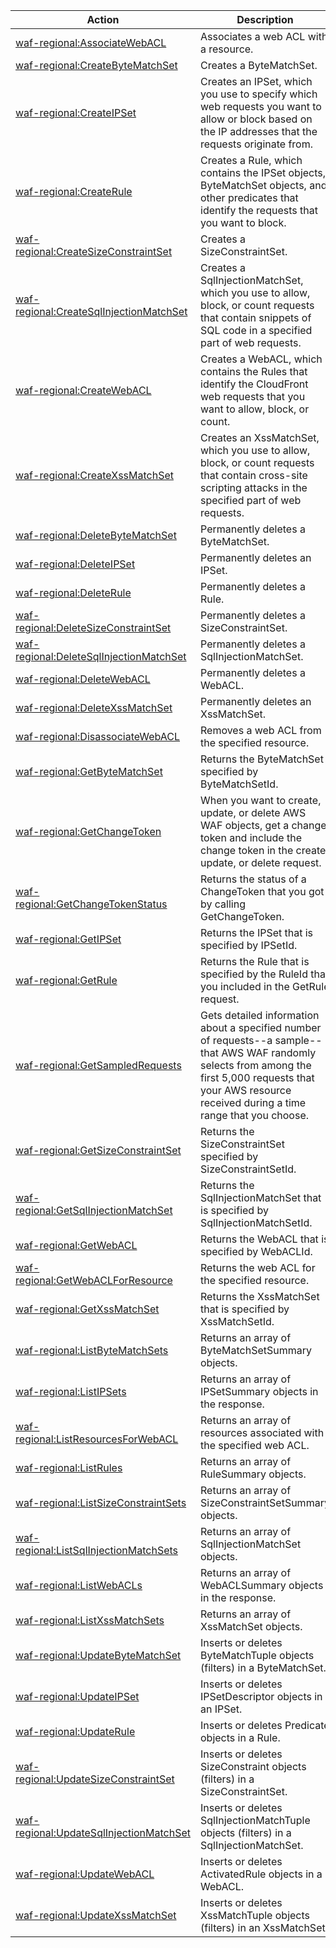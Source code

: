 | Action | Description | Resource | Condition |
| --- | --- | --- | --- |
| [waf-regional:AssociateWebACL](http://docs.aws.amazon.com/waf/latest/APIReference/API_regional_AssociateWebACL.html) | Associates a web ACL with a resource. | ??? | - |
| [waf-regional:CreateByteMatchSet](http://docs.aws.amazon.com/waf/latest/APIReference/API_regional_CreateByteMatchSet.html) | Creates a ByteMatchSet. | ??? | - |
| [waf-regional:CreateIPSet](http://docs.aws.amazon.com/waf/latest/APIReference/API_regional_CreateIPSet.html) | Creates an IPSet, which you use to specify which web requests you want to allow or block based on the IP addresses that the requests originate from. | ??? | - |
| [waf-regional:CreateRule](http://docs.aws.amazon.com/waf/latest/APIReference/API_regional_CreateRule.html) | Creates a Rule, which contains the IPSet objects, ByteMatchSet objects, and other predicates that identify the requests that you want to block. | ??? | - |
| [waf-regional:CreateSizeConstraintSet](http://docs.aws.amazon.com/waf/latest/APIReference/API_regional_CreateSizeConstraintSet.html) | Creates a SizeConstraintSet. | ??? | - |
| [waf-regional:CreateSqlInjectionMatchSet](http://docs.aws.amazon.com/waf/latest/APIReference/API_regional_CreateSqlInjectionMatchSet.html) | Creates a SqlInjectionMatchSet, which you use to allow, block, or count requests that contain snippets of SQL code in a specified part of web requests. | ??? | - |
| [waf-regional:CreateWebACL](http://docs.aws.amazon.com/waf/latest/APIReference/API_regional_CreateWebACL.html) | Creates a WebACL, which contains the Rules that identify the CloudFront web requests that you want to allow, block, or count. | ??? | - |
| [waf-regional:CreateXssMatchSet](http://docs.aws.amazon.com/waf/latest/APIReference/API_regional_CreateXssMatchSet.html) | Creates an XssMatchSet, which you use to allow, block, or count requests that contain cross-site scripting attacks in the specified part of web requests. | ??? | - |
| [waf-regional:DeleteByteMatchSet](http://docs.aws.amazon.com/waf/latest/APIReference/API_regional_DeleteByteMatchSet.html) | Permanently deletes a ByteMatchSet. | ??? | - |
| [waf-regional:DeleteIPSet](http://docs.aws.amazon.com/waf/latest/APIReference/API_regional_DeleteIPSet.html) | Permanently deletes an IPSet. | ??? | - |
| [waf-regional:DeleteRule](http://docs.aws.amazon.com/waf/latest/APIReference/API_regional_DeleteRule.html) | Permanently deletes a Rule. | ??? | - |
| [waf-regional:DeleteSizeConstraintSet](http://docs.aws.amazon.com/waf/latest/APIReference/API_regional_DeleteSizeConstraintSet.html) | Permanently deletes a SizeConstraintSet. | ??? | - |
| [waf-regional:DeleteSqlInjectionMatchSet](http://docs.aws.amazon.com/waf/latest/APIReference/API_regional_DeleteSqlInjectionMatchSet.html) | Permanently deletes a SqlInjectionMatchSet. | ??? | - |
| [waf-regional:DeleteWebACL](http://docs.aws.amazon.com/waf/latest/APIReference/API_regional_DeleteWebACL.html) | Permanently deletes a WebACL. | ??? | - |
| [waf-regional:DeleteXssMatchSet](http://docs.aws.amazon.com/waf/latest/APIReference/API_regional_DeleteXssMatchSet.html) | Permanently deletes an XssMatchSet. | ??? | - |
| [waf-regional:DisassociateWebACL](http://docs.aws.amazon.com/waf/latest/APIReference/API_regional_DisassociateWebACL.html) | Removes a web ACL from the specified resource. | ??? | - |
| [waf-regional:GetByteMatchSet](http://docs.aws.amazon.com/waf/latest/APIReference/API_regional_GetByteMatchSet.html) | Returns the ByteMatchSet specified by ByteMatchSetId. | ??? | - |
| [waf-regional:GetChangeToken](http://docs.aws.amazon.com/waf/latest/APIReference/API_regional_GetChangeToken.html) | When you want to create, update, or delete AWS WAF objects, get a change token and include the change token in the create, update, or delete request. | ??? | - |
| [waf-regional:GetChangeTokenStatus](http://docs.aws.amazon.com/waf/latest/APIReference/API_regional_GetChangeTokenStatus.html) | Returns the status of a ChangeToken that you got by calling GetChangeToken. | ??? | - |
| [waf-regional:GetIPSet](http://docs.aws.amazon.com/waf/latest/APIReference/API_regional_GetIPSet.html) | Returns the IPSet that is specified by IPSetId. | ??? | - |
| [waf-regional:GetRule](http://docs.aws.amazon.com/waf/latest/APIReference/API_regional_GetRule.html) | Returns the Rule that is specified by the RuleId that you included in the GetRule request. | ??? | - |
| [waf-regional:GetSampledRequests](http://docs.aws.amazon.com/waf/latest/APIReference/API_regional_GetSampledRequests.html) | Gets detailed information about a specified number of requests--a sample--that AWS WAF randomly selects from among the first 5,000 requests that your AWS resource received during a time range that you choose. | ??? | - |
| [waf-regional:GetSizeConstraintSet](http://docs.aws.amazon.com/waf/latest/APIReference/API_regional_GetSizeConstraintSet.html) | Returns the SizeConstraintSet specified by SizeConstraintSetId. | ??? | - |
| [waf-regional:GetSqlInjectionMatchSet](http://docs.aws.amazon.com/waf/latest/APIReference/API_regional_GetSqlInjectionMatchSet.html) | Returns the SqlInjectionMatchSet that is specified by SqlInjectionMatchSetId. | ??? | - |
| [waf-regional:GetWebACL](http://docs.aws.amazon.com/waf/latest/APIReference/API_regional_GetWebACL.html) | Returns the WebACL that is specified by WebACLId. | ??? | - |
| [waf-regional:GetWebACLForResource](http://docs.aws.amazon.com/waf/latest/APIReference/API_regional_GetWebACLForResource.html) | Returns the web ACL for the specified resource. | ??? | - |
| [waf-regional:GetXssMatchSet](http://docs.aws.amazon.com/waf/latest/APIReference/API_regional_GetXssMatchSet.html) | Returns the XssMatchSet that is specified by XssMatchSetId. | ??? | - |
| [waf-regional:ListByteMatchSets](http://docs.aws.amazon.com/waf/latest/APIReference/API_regional_ListByteMatchSets.html) | Returns an array of ByteMatchSetSummary objects. | ??? | - |
| [waf-regional:ListIPSets](http://docs.aws.amazon.com/waf/latest/APIReference/API_regional_ListIPSets.html) | Returns an array of IPSetSummary objects in the response. | ??? | - |
| [waf-regional:ListResourcesForWebACL](http://docs.aws.amazon.com/waf/latest/APIReference/API_regional_ListResourcesForWebACL.html) | Returns an array of resources associated with the specified web ACL. | ??? | - |
| [waf-regional:ListRules](http://docs.aws.amazon.com/waf/latest/APIReference/API_regional_ListRules.html) | Returns an array of RuleSummary objects. | ??? | - |
| [waf-regional:ListSizeConstraintSets](http://docs.aws.amazon.com/waf/latest/APIReference/API_regional_ListSizeConstraintSets.html) | Returns an array of SizeConstraintSetSummary objects. | ??? | - |
| [waf-regional:ListSqlInjectionMatchSets](http://docs.aws.amazon.com/waf/latest/APIReference/API_regional_ListSqlInjectionMatchSets.html) | Returns an array of SqlInjectionMatchSet objects. | ??? | - |
| [waf-regional:ListWebACLs](http://docs.aws.amazon.com/waf/latest/APIReference/API_regional_ListWebACLs.html) | Returns an array of WebACLSummary objects in the response. | ??? | - |
| [waf-regional:ListXssMatchSets](http://docs.aws.amazon.com/waf/latest/APIReference/API_regional_ListXssMatchSets.html) | Returns an array of XssMatchSet objects. | ??? | - |
| [waf-regional:UpdateByteMatchSet](http://docs.aws.amazon.com/waf/latest/APIReference/API_regional_UpdateByteMatchSet.html) | Inserts or deletes ByteMatchTuple objects (filters) in a ByteMatchSet. | ??? | - |
| [waf-regional:UpdateIPSet](http://docs.aws.amazon.com/waf/latest/APIReference/API_regional_UpdateIPSet.html) | Inserts or deletes IPSetDescriptor objects in an IPSet. | ??? | - |
| [waf-regional:UpdateRule](http://docs.aws.amazon.com/waf/latest/APIReference/API_regional_UpdateRule.html) | Inserts or deletes Predicate objects in a Rule. | ??? | - |
| [waf-regional:UpdateSizeConstraintSet](http://docs.aws.amazon.com/waf/latest/APIReference/API_regional_UpdateSizeConstraintSet.html) | Inserts or deletes SizeConstraint objects (filters) in a SizeConstraintSet. | ??? | - |
| [waf-regional:UpdateSqlInjectionMatchSet](http://docs.aws.amazon.com/waf/latest/APIReference/API_regional_UpdateSqlInjectionMatchSet.html) | Inserts or deletes SqlInjectionMatchTuple objects (filters) in a SqlInjectionMatchSet. | ??? | - |
| [waf-regional:UpdateWebACL](http://docs.aws.amazon.com/waf/latest/APIReference/API_regional_UpdateWebACL.html) | Inserts or deletes ActivatedRule objects in a WebACL. | ??? | - |
| [waf-regional:UpdateXssMatchSet](http://docs.aws.amazon.com/waf/latest/APIReference/API_regional_UpdateXssMatchSet.html) | Inserts or deletes XssMatchTuple objects (filters) in an XssMatchSet. | ??? | - |
